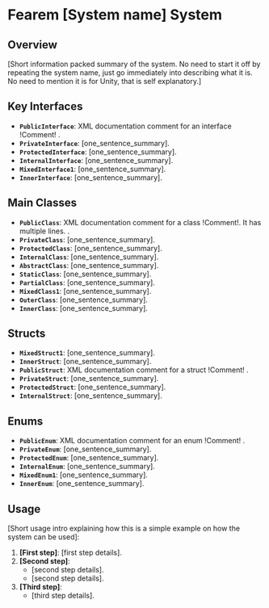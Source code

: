 # Fearem [System name] System

## Overview
[Short information packed summary of the system. No need to start it off by repeating the system name, just go immediately into describing what it is. No need to mention it is for Unity, that is self explanatory.]

## Key Interfaces
- **`PublicInterface`**:  XML documentation comment for an interface !Comment! .
- **`PrivateInterface`**: [one_sentence_summary].
- **`ProtectedInterface`**: [one_sentence_summary].
- **`InternalInterface`**: [one_sentence_summary].
- **`MixedInterface1`**: [one_sentence_summary].
- **`InnerInterface`**: [one_sentence_summary].

## Main Classes
- **`PublicClass`**:  XML documentation comment for a class !Comment!. It has multiple lines. .
- **`PrivateClass`**: [one_sentence_summary].
- **`ProtectedClass`**: [one_sentence_summary].
- **`InternalClass`**: [one_sentence_summary].
- **`AbstractClass`**: [one_sentence_summary].
- **`StaticClass`**: [one_sentence_summary].
- **`PartialClass`**: [one_sentence_summary].
- **`MixedClass1`**: [one_sentence_summary].
- **`OuterClass`**: [one_sentence_summary].
- **`InnerClass`**: [one_sentence_summary].

## Structs
- **`MixedStruct1`**: [one_sentence_summary].
- **`InnerStruct`**: [one_sentence_summary].
- **`PublicStruct`**:  XML documentation comment for a struct !Comment! .
- **`PrivateStruct`**: [one_sentence_summary].
- **`ProtectedStruct`**: [one_sentence_summary].
- **`InternalStruct`**: [one_sentence_summary].

## Enums
- **`PublicEnum`**:  XML documentation comment for an enum !Comment! .
- **`PrivateEnum`**: [one_sentence_summary].
- **`ProtectedEnum`**: [one_sentence_summary].
- **`InternalEnum`**: [one_sentence_summary].
- **`MixedEnum1`**: [one_sentence_summary].
- **`InnerEnum`**: [one_sentence_summary].

## Usage

[Short usage intro explaining how this is a simple example on how the system can be used]:

1. **[First step]**: [first step details].
2. **[Second step]**:
    - [second step details].
    - [second step details].
3. **[Third step]**:
    - [third step details].
